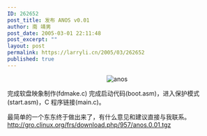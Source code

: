 ```yaml
---
ID: 262652
post_title: 发布 ANOS v0.01
author: 南 靖男
post_date: 2005-03-01 22:11:48
post_excerpt: ""
layout: post
permalink: https://larryli.cn/2005/03/262652
published: true
---
```


<p style="text-align: center"><img src="https://larryli.cn/wp-content/uploads/50/5051/2007/07/logo.bmp" alt="anos" /></p>

完成软盘映象制作(fdmake.c)
完成启动代码(boot.asm)，进入保护模式(start.asm)，C 程序链接(main.c)。

最简单的一个东东终于做出来了，有什么意见和建议直接与我联系。
<a href="http://gro.clinux.org/frs/download.php/957/anos.0.01.tgz">http://gro.clinux.org/frs/download.php/957/anos.0.01.tgz</a>